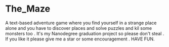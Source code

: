# The_Maze
 A text-based adventure game where you find yourself in a strange place alone and you have to discover places and solve puzzles and kil some monsters too . It's my Nanodegree graduation project so please don't steal . If you like it please give me a star or some encouragement . HAVE FUN.
